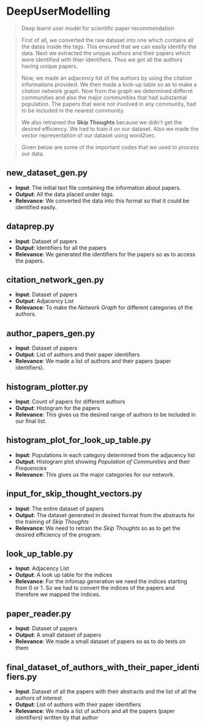 # DeepUserModelling
> Deep learnt user model for scientific paper recommendation

> First of all, we converted the raw dataset into one which contains all the datas inside the tags. This ensured that we can easily identify the data. Next we extracted the unique authors and their papers which were identified with thier identifiers. Thus we got all the authors having unique papers.
>
> Now, we made an adjacency list of the authors by using the citation informations provided. We then made a look-up table so as to make a citation network graph. Now from the graph we determined diiffernt communities and also the major communities that had substantial population. The papers that were not involved in any community, had to be included in the nearest community.
>
> We also retrained the **Skip Thoughts** because we didn't get the desired efficiency. We had to train it on our dataset. Also we made the vector representation of our dataset using word2vec.

> Given below are some of the important codes that we used to _process_ our data.

## new_dataset_gen.py
* **Input**: The initial text file containing the information about papers.
* **Output**: All the data placed under _tags_.
* **Relevance**: We converted the data into this format so that it could be identified easily.

## dataprep.py
* **Input**: Dataset of papers
* **Output**: Identifiers for all the papers
* **Relevance**: We generated the identifiers for the papers so as to access the papers.

## citation_network_gen.py
* **Input**: Dataset of papers
* **Output**: Adjacency List
* **Relevance**: To make the _Network Graph_ for different categories of the authors.

## author_papers_gen.py
* **Input**: Dataset of papers
* **Output**: List of authors and their paper identifiers
* **Relevance**: We made a list of authors and their papers (paper identifiers).

## histogram_plotter.py
* **Input**: Count of papers for different authors
* **Output**: Histogram for the papers
* **Relevance**: This gives us the desired range of authors to be included in our final list.

## histogram_plot_for_look_up_table.py
* **Input**: Populations in each category determined from the adjacency list
* **Output**: Histogram plot showing _Population of Communities_ and their _Frequencies_
* **Relevance**: This gives us the major categories for our network.

## input_for_skip_thought_vectors.py
* **Input**: The entire dataset of papers
* **Output**: The dataset generated in desired format from the abstracts for the training of _Skip Thoughts_
* **Relevance**: We need to retrain the _Skip Thoughts_ so as to get the desired efficiency of the program.

## look_up_table.py
* **Input**: Adjacency List
* **Output**: A look up table for the indices
* **Relevance**: For the infomap generation we need the indices starting from 0 or 1. So we had to convert the indices of the papers and therefore we mapped the indices.

## paper_reader.py
* **Input**: Dataset of papers
* **Output**: A small dataset of papers
* **Relevance**: We made a small dataset of papers so as to do tests on them

## final_dataset_of_authors_with_their_paper_identifiers.py
* **Input**: Dataset of all the papers with their abstracts and the list of all the authors of interest
* **Output**: List of authors with their paper identifiers
 * **Relevance**: We made a list of authors and all the papers (paper identifiers) written by that author